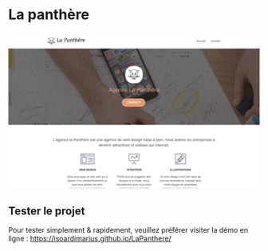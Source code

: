 # La panthère

![apercu du site](screenshot.png)

## Tester le projet

Pour tester simplement & rapidement, veuillez préférer visiter la démo en ligne : https://isoardimarius.github.io/LaPanthere/  
